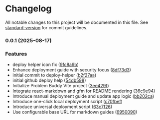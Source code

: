# Changelog

All notable changes to this project will be documented in this file. See [standard-version](https://github.com/conventional-changelog/standard-version) for commit guidelines.

### 0.0.1 (2025-08-17)


### Features

* deploy helper icon fix ([9fc8a9b](https://github.com/hdfiresky/Problembuddy-deploy/commit/9fc8a9b841f41345a6a34197bc574a7e3971377a))
* Enhance deployment guide with security focus ([8df73d3](https://github.com/hdfiresky/Problembuddy-deploy/commit/8df73d3f3f985c4591dcb0a7faed66a04cb0ff31))
* initial commit to deploy-helper ([b2f27aa](https://github.com/hdfiresky/Problembuddy-deploy/commit/b2f27aaede45368813637fc8bcf0db89fff62335))
* initial github deploy help ([54db598](https://github.com/hdfiresky/Problembuddy-deploy/commit/54db598455abc99f8dc53cd3bf58e10fa694c0bb))
* Initialize Problem Buddy Vite project ([3ee429f](https://github.com/hdfiresky/Problembuddy-deploy/commit/3ee429fc540e5141c0f10cff3e4c7c48a7c43731))
* Integrate react-markdown and gfm for README rendering ([36c9e94](https://github.com/hdfiresky/Problembuddy-deploy/commit/36c9e944529738e3db39b66d4cf9c05991416799))
* Introduce manual deployment guide and update app logic ([bb202ca](https://github.com/hdfiresky/Problembuddy-deploy/commit/bb202ca6db83129e3fb73d62a844252253ac1f38))
* Introduce one-click local deployment script ([c70fbef](https://github.com/hdfiresky/Problembuddy-deploy/commit/c70fbefd77705d02c0285ef3089829ba31971fd9))
* Introduce universal deployment script ([63c7f26](https://github.com/hdfiresky/Problembuddy-deploy/commit/63c7f26ee8f7a415b6a51ca2e62a87e4acc277ab))
* Use configurable base URL for markdown guides ([6950090](https://github.com/hdfiresky/Problembuddy-deploy/commit/6950090a0bbdf845ef389852ce0f3297eab69a3a))
